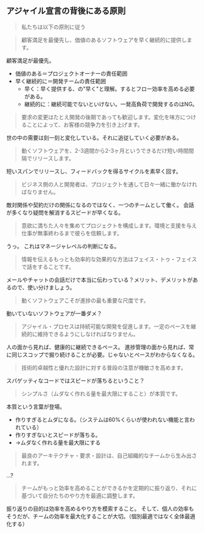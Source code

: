 ## アジャイル宣言の背後にある原則

> 私たちは以下の原則に従う

> 顧客満足を最優先し、価値のあるソフトウェアを早く継続的に提供します。

顧客満足が最優先。
- 価値のある＝プロジェクトオーナーの責任範囲
- 早く継続的に＝開発チームの責任範囲
  - 早く：早く提供する、の"早く"と理解。するとフロー効率を高める必要がある。
  - 継続的に：継続可能でないといけない。一発高負荷で開発するのはNG。

> 要求の変更はたとえ開発の後期であっても歓迎します。変化を味方につけることによって、お客様の競争力を引き上げます。

世の中の需要は刻一刻と変化している。それに追従していく必要がある。

> 動くソフトウェアを、2-3週間から2-3ヶ月というできるだけ短い時間間隔でリリースします。

短いスパンでリリースし、フィードバックを得るサイクルを素早く回す。

> ビジネス側の人と開発者は、プロジェクトを通して日々一緒に働かなければなりません。

敵対関係や契約だけの関係になるのではなく、一つのチームとして働く。
会話が多くなり疑問を解消するスピードが早くなる。

> 意欲に満ちた人々を集めてプロジェクトを構成します。環境と支援を与え仕事が無事終わるまで彼らを信頼します。

うっ。
これはマネージャレベルの判断になる。

> 情報を伝えるもっとも効率的な効果的な方法はフェイス・トゥ・フェイスで話をすることです。

メールやチャットの会話だけで本当に伝わっている？メリット、デメリットがあるので、使い分けましょう。

> 動くソフトウェアこそが進捗の最も重要な尺度です。

動いていないソフトウェアが一番ダメ？

> アジャイル・プロセスは持続可能な開発を促進します。一定のペースを継続的に維持できるようにしなければなりません。

人の面から見れば、健康的に継続できるペース。
進捗管理の面から見れば、常に同じスコップで掘り続けることが必要。じゃないとペースがわからなくなる。

> 技術的卓越性と優れた設計に対する普段の注意が機敏さを高めます。

スパゲッティなコードではスピードが落ちるということ？

> シンプルさ（ムダなく作れる量を最大限にすること）が本質です。

本質という言葉が登場。
- 作りすぎるとムダになる。（システムは60%くらいが使われない機能と言われている）
- 作りすぎないとスピードが落ちる。
- →ムダなく作れる量を最大限にする

> 最良のアーキテクチャ・要求・設計は、自己組織的なチームから生み出されます。

...?

> チームがもっと効率を高めることができるかを定期的に振り返り、それに基づいて自分たちのやり方を最適に調整します。

振り返りの目的は効率を高めるやり方を模索すること。
そして、個人の効率もそうだが、チームの効率を最大化することが大切。（個別最適ではなく全体最適化する）